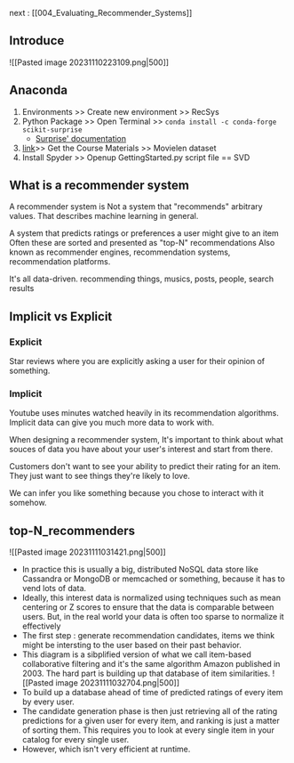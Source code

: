 next : [[004_Evaluating_Recommender_Systems]]
## Introduce
![[Pasted image 20231110223109.png|500]]
## Anaconda
1. Environments >> Create new environment >> RecSys
2. Python Package >> Open Terminal >> `conda install -c conda-forge scikit-surprise`
	- [Surprise' documentation](https://surprise.readthedocs.io/en/stable/index.html) 
3. [link](https://sundog-education.com/RecSys)>> Get the Course Materials >> Movielen dataset
4. Install Spyder >> Openup GettingStarted.py script file  == SVD

## What is a recommender system
A recommender system is Not a system that "recommends" arbitrary values.
That describes machine learning in general.

A system that predicts ratings or preferences a user might give to an item
Often these are sorted and presented as "top-N" recommendations
Also known as recommender engines, recommendation systems, recommendation platforms.

It's all data-driven.
recommending things, musics, posts, people, search results

## Implicit vs Explicit
### Explicit
Star reviews where you are explicitly asking a user for their opinion of something.
### Implicit
Youtube uses minutes watched heavily in its recommendation algorithms.
Implicit data can give you much more data to work with.

When designing a recommender system, It's important to think about what souces of data you have about your user's interest and start from there.

Customers don't want to see your ability to predict their rating for an item.
They just want to see things they're likely to love.

We can infer you like something because you chose to interact with it somehow.

## top-N_recommenders
![[Pasted image 20231111031421.png|500]]
- In practice this is usually a big, distributed NoSQL data store like Cassandra or MongoDB or memcached or something, because it has to vend lots of data.
- Ideally, this interest data is normalized using techniques such as mean centering or Z scores to ensure that the data is comparable between users. But, in the real world your data is often too sparse to normalize it effectively
- The first step : generate recommendation candidates, items we  think might be intersting to the user based on their past behavior.
- This diagram is a sibplified version of what we call item-based collaborative filtering and it's the same algorithm Amazon published in 2003. The hard part is building up that database of item similarities.
![[Pasted image 20231111032704.png|500]]
- To build up a database ahead of time of predicted ratings of every item by every user.
- The candidate generation phase is then just retrieving all of the rating predictions for a given user for every item, and ranking is just a matter of sorting them. This requires you to look at every single item in your catalog for every single user.
- However, which isn't very efficient at runtime.